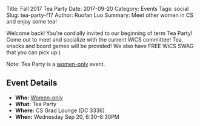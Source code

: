 Title: Fall 2017 Tea Party
Date: 2017-09-20
Category: Events
Tags: social
Slug: tea-party-f17
Author: Ruofan Luo
Summary: Meet other women in CS and enjoy some tea!

Welcome back! You're cordially invited to our beginning of term Tea Party!
Come out to meet and socialize with the current WiCS committee! Tea, snacks
and board games will be provided! We also have FREE WiCS SWAG that you can
pick up:)

Note: Tea Party is a [women-only]({filename}/pages/faq.md) event.

## Event Details ##

+ **Who:** [Women-only]({filename}/pages/faq.md)
+ **What:** Tea Party
+ **Where:** CS Grad Lounge (DC 3336)
+ **When:** Wednesday Sep 20, 6:30&ndash;8:30PM
